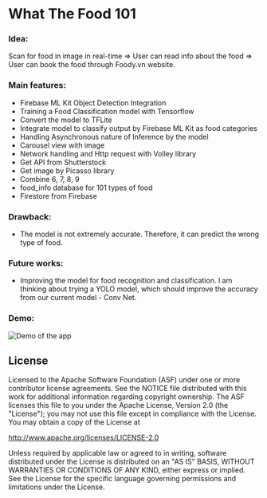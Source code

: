 What The Food 101
==============================

### Idea: 
Scan for food in image in real-time => User can read info about the food => User can book the food through Foody.vn website.

### Main features:
- Firebase ML Kit Object Detection Integration
- Training a Food Classification model with Tensorflow
- Convert the model to TFLite
- Integrate model to classify output by Firebase ML Kit as food categories
- Handling Asynchronous nature of Inference by the model
- Carousel view with image
- Network handling and Http request with Volley library
- Get API from Shutterstock 
- Get image by Picasso library
- Combine 6, 7, 8, 9
- food_info database for 101 types of food
- Firestore from Firebase  

### Drawback:
- The model is not extremely accurate. Therefore, it can predict the wrong type of food.

### Future works:
- Improving the model for food recognition and classification. I am thinking about trying a YOLO model, which should improve the accuracy from our current model - Conv Net.

### Demo:
![Demo of the app](https://github.com/huunghia160799/What-The-Food/blob/master/what-the-food-demo.gif)

License
-------


Licensed to the Apache Software Foundation (ASF) under one or more contributor
license agreements.  See the NOTICE file distributed with this work for
additional information regarding copyright ownership.  The ASF licenses this
file to you under the Apache License, Version 2.0 (the "License"); you may not
use this file except in compliance with the License.  You may obtain a copy of
the License at

  http://www.apache.org/licenses/LICENSE-2.0

Unless required by applicable law or agreed to in writing, software
distributed under the License is distributed on an "AS IS" BASIS, WITHOUT
WARRANTIES OR CONDITIONS OF ANY KIND, either express or implied.  See the
License for the specific language governing permissions and limitations under
the License.
